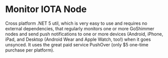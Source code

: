 # Monitor IOTA Node
Cross platform .NET 5 util, which is very easy to use and requires no external dependencies, that regularly monitors one or more GoShimmer nodes and send push notifications to one or more devices (Android, iPhone, iPad, and Desktop (Android Wear and Apple Watch, too!) when it goes unsynced. It uses the great paid service PushOver (only $5 one-time purchase per platform).
